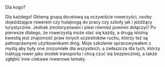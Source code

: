 Dla kogo?

Dla każdego! Główną grupą docelową są oczywiście rowerzyści, osoby dojeżdżające rowerem czy hulajnogą do pracy czy szkoły jak i  jeżdżący turystycznie. Jednak zmotoryzowani i piesi również powinni dołączyć! Po pierwsze dlatego, że rowerzystą może stać się każdy, a drugą istotną kwestią jest znajomość praw innych uczestników ruchu, którzy też są pełnoprawnymi użytkownikami dróg. Moje szkolenie opracowywałem z myślą aby były one zrozumiałe dla wszystkich, a zwłaszcza dla tych, którzy traktują rower jako środek transportu i chcą czuć się bezpieczniej, a także zgłębić inne ciekawe rowerowe tematy.